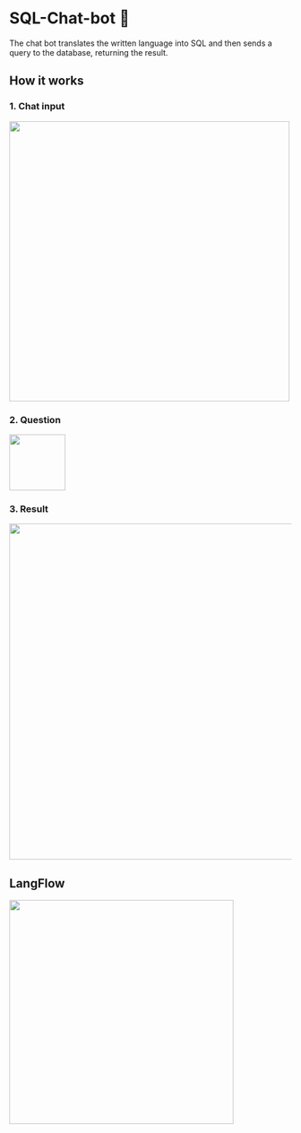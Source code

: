 # SQL-Chat-bot 🤖
The chat bot translates the written language into SQL and then sends a query to the database, returning the result.

## How it works
### 1. Chat input
<img src="https://github.com/user-attachments/assets/42c8da58-6bbc-4d9a-ad95-bd684fdd4871" height=500>

### 2. Question
<img src="https://github.com/user-attachments/assets/4a7cc734-12cd-474d-a939-2d7d47b77052" height=100>

### 3. Result
<img src="https://github.com/user-attachments/assets/85b4fe64-4efc-497a-9b1b-8b9ce9e247e1" height=600>

## LangFlow
<img src="https://github.com/user-attachments/assets/b7d8ca88-862e-4dcc-bb7b-723161372768" height=400>


